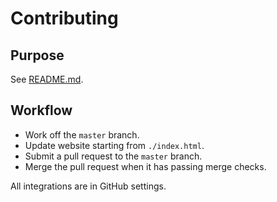# Contributing

## Purpose

See [README.md](./README.md).

## Workflow

- Work off the `master` branch.
- Update website starting from `./index.html`.
- Submit a pull request to the `master` branch.
- Merge the pull request when it has passing merge checks.

All integrations are in GitHub settings.
